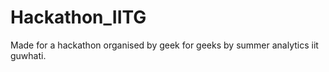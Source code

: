 # Hackathon_IITG
Made for a hackathon organised by geek for geeks by summer analytics iit guwhati.

